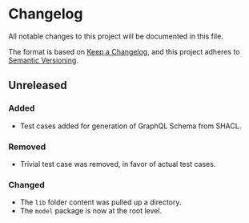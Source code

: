# Changelog
All notable changes to this project will be documented in this file.

The format is based on [Keep a Changelog](https://keepachangelog.com/en/1.0.0/),
and this project adheres to [Semantic Versioning](https://semver.org/spec/v2.0.0.html).

## Unreleased

### Added
- Test cases added for generation of GraphQL Schema from SHACL.

### Removed
- Trivial test case was removed, in favor of actual test cases.

### Changed
- The `lib` folder content was pulled up a directory.
- The `model` package is now at the root level.
